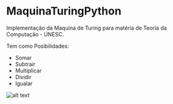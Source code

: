 # MaquinaTuringPython
Implementação da Maquina de Turing para matéria de Teoria da Computação - UNESC.


Tem como Posibilidades:
* Somar
* Subtrair
* Multiplicar
* Dividir
* Igualar 

![alt text](https://i.imgur.com/Q77E7Tn.png "Maquina de Turing")
